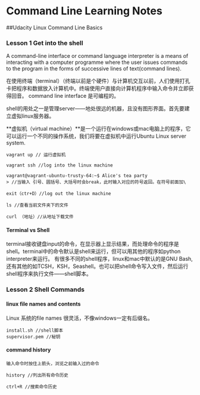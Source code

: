 # Command Line Learning Notes

##Udacity Linux Command Line Basics

### Lesson 1 Get into the shell

A command-line interface or command language interpreter is a means of interacting with a computer programme where the user issues commands to the program in the forms of successive lines of text(command lines).

在使用终端（terminal）（终端以前是个硬件）与计算机交互以前，人们使用打孔卡把程序和数据放入计算机中。终端使用户直接向计算机程序中输入命令并立即获得回音。
command line interface 是可编程的。

shell的用处之一是管理server——地处很远的机器，且没有图形界面。首先要建立虚拟linux服务器。

**虚拟机（virtual machine）**是一个运行在windows或mac电脑上的程序，它可以运行一个不同的操作系统，我们将要在虚拟机中运行Ubuntu Linux server system.
	
	vagrant up // 运行虚拟机	
	
	vagrant ssh //log into the linux machine
	
	vagrant@vagrant-ubuntu-trusty-64:~$ Alice's tea party
	> //当输入 引号、圆括号、大括号时会break，此时输入对应的符号返回。在符号前面加\
	
	exit（ctr+D）//log out the linux machine
	
	ls //查看当前文件夹下的文件
	
	curl （地址）//从地址下载文件
	
#### Terminal vs Shell

terminal接收键盘input的命令，在显示器上显示结果，而处理命令的程序是shell。terminal中的命令默认是shell来运行，但可以用其他的程序如python interpreter来运行。
有很多不同的shell程序，linux和mac中默认的是GNU Bash, 还有其他的如TCSH，KSH，Seashell。也可以把shell命令写入文件，然后运行shell程序来执行文件——shell脚本。

### Lesson 2 Shell Commands

#### linux file names and contents

Linux 系统的file names 很灵活，不像windows一定有后缀名。

	install.sh //shell脚本
	supervisor.pem //秘钥
	
#### command history
	输入命令时按住上箭头，浏览之前输入过的命令

	history //列出所有命令历史
	
	ctrl+R //搜索命令历史